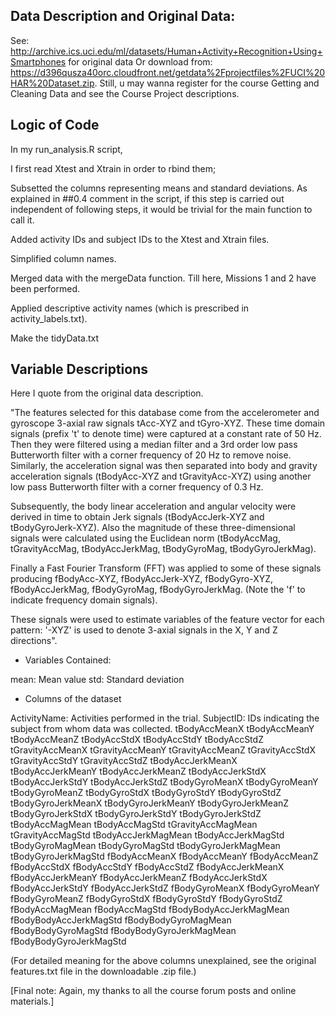 ## Data Description and Original Data:

See: http://archive.ics.uci.edu/ml/datasets/Human+Activity+Recognition+Using+Smartphones for original data
Or download from: https://d396qusza40orc.cloudfront.net/getdata%2Fprojectfiles%2FUCI%20HAR%20Dataset.zip.
Still, u may wanna register for the course Getting and Cleaning Data and see the Course Project descriptions.

## Logic of Code

In my run_analysis.R script,

I first read Xtest and Xtrain in order to rbind them;

Subsetted the columns representing means and standard deviations. As explained in ##0.4 comment in the script, if this
step is carried out independent of following steps, it would be trivial for the main function to call it.

Added activity IDs and subject IDs to the Xtest and Xtrain files.

Simplified column names.

Merged data with the mergeData function. Till here, Missions 1 and 2 have been performed.

Applied descriptive activity names (which is prescribed in activity_labels.txt).

Make the tidyData.txt

## Variable Descriptions

Here I quote from the original data description.

"The features selected for this database come from the accelerometer and gyroscope 3-axial raw signals tAcc-XYZ and tGyro-XYZ. These time domain signals (prefix 't' to denote time) were captured at a constant rate of 50 Hz. Then they were filtered using a median filter and a 3rd order low pass Butterworth filter with a corner frequency of 20 Hz to remove noise. Similarly, the acceleration signal was then separated into body and gravity acceleration signals (tBodyAcc-XYZ and tGravityAcc-XYZ) using another low pass Butterworth filter with a corner frequency of 0.3 Hz.

Subsequently, the body linear acceleration and angular velocity were derived in time to obtain Jerk signals (tBodyAccJerk-XYZ and tBodyGyroJerk-XYZ). Also the magnitude of these three-dimensional signals were calculated using the Euclidean norm (tBodyAccMag, tGravityAccMag, tBodyAccJerkMag, tBodyGyroMag, tBodyGyroJerkMag).

Finally a Fast Fourier Transform (FFT) was applied to some of these signals producing fBodyAcc-XYZ, fBodyAccJerk-XYZ, fBodyGyro-XYZ, fBodyAccJerkMag, fBodyGyroMag, fBodyGyroJerkMag. (Note the 'f' to indicate frequency domain signals).

These signals were used to estimate variables of the feature vector for each pattern: '-XYZ' is used to denote 3-axial signals in the X, Y and Z directions".

* Variables Contained:

mean: Mean value
std: Standard deviation

* Columns of the dataset

ActivityName: Activities performed in the trial.
SubjectID: IDs indicating the subject from whom data was collected.
tBodyAccMeanX
tBodyAccMeanY
tBodyAccMeanZ
tBodyAccStdX
tBodyAccStdY
tBodyAccStdZ
tGravityAccMeanX
tGravityAccMeanY
tGravityAccMeanZ
tGravityAccStdX
tGravityAccStdY
tGravityAccStdZ
tBodyAccJerkMeanX
tBodyAccJerkMeanY
tBodyAccJerkMeanZ
tBodyAccJerkStdX
tBodyAccJerkStdY
tBodyAccJerkStdZ
tBodyGyroMeanX
tBodyGyroMeanY
tBodyGyroMeanZ
tBodyGyroStdX
tBodyGyroStdY
tBodyGyroStdZ
tBodyGyroJerkMeanX
tBodyGyroJerkMeanY
tBodyGyroJerkMeanZ
tBodyGyroJerkStdX
tBodyGyroJerkStdY
tBodyGyroJerkStdZ
tBodyAccMagMean
tBodyAccMagStd
tGravityAccMagMean
tGravityAccMagStd
tBodyAccJerkMagMean
tBodyAccJerkMagStd
tBodyGyroMagMean
tBodyGyroMagStd
tBodyGyroJerkMagMean
tBodyGyroJerkMagStd
fBodyAccMeanX
fBodyAccMeanY
fBodyAccMeanZ
fBodyAccStdX
fBodyAccStdY
fBodyAccStdZ
fBodyAccJerkMeanX
fBodyAccJerkMeanY
fBodyAccJerkMeanZ
fBodyAccJerkStdX
fBodyAccJerkStdY
fBodyAccJerkStdZ
fBodyGyroMeanX
fBodyGyroMeanY
fBodyGyroMeanZ
fBodyGyroStdX
fBodyGyroStdY
fBodyGyroStdZ
fBodyAccMagMean
fBodyAccMagStd
fBodyBodyAccJerkMagMean
fBodyBodyAccJerkMagStd
fBodyBodyGyroMagMean
fBodyBodyGyroMagStd
fBodyBodyGyroJerkMagMean
fBodyBodyGyroJerkMagStd

(For detailed meaning for the above columns unexplained, see the original features.txt file in the downloadable .zip file.)

[Final note: Again, my thanks to all the course forum posts and online materials.]
